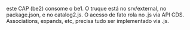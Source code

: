 este CAP (be2) consome o be1. O truque está no srv/external, no package.json, e no catalog2.js. O acesso de fato rola no .js via API CDS. Associations, expands, etc, precisa tudo ser implementado via .js.

